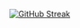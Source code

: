 [![GitHub Streak](https://streak-stats.demolab.com?user=grenademik&theme=dark&hide_border=true)](https://git.io/streak-stats)
